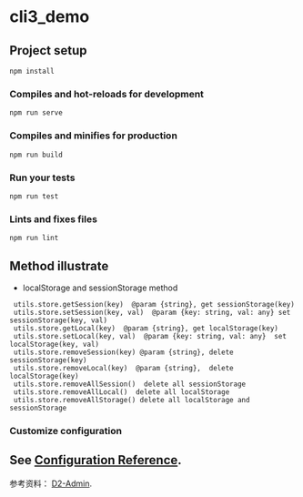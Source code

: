 # cli3_demo

## Project setup
```
npm install
```

### Compiles and hot-reloads for development
```
npm run serve
```

### Compiles and minifies for production
```
npm run build
```

### Run your tests
```
npm run test
```

### Lints and fixes files
```
npm run lint
```

## Method illustrate
* localStorage and sessionStorage method
```
 utils.store.getSession(key)  @param {string}, get sessionStorage(key)
 utils.store.setSession(key, val)  @param {key: string, val: any} set sessionStorage(key, val)
 utils.store.getLocal(key)  @param {string}, get localStorage(key)
 utils.store.setLocal(key, val)  @param {key: string, val: any}  set localStorage(key, val)
 utils.store.removeSession(key) @param {string}, delete sessionStorage(key)
 utils.store.removeLocal(key)  @param {string},  delete localStorage(key)
 utils.store.removeAllSession()  delete all sessionStorage
 utils.store.removeAllLocal()  delete all localStorage
 utils.store.removeAllStorage() delete all localStorage and sessionStorage
```
### Customize configuration
See [Configuration Reference](https://cli.vuejs.org/config/).
---
参考资料： [D2-Admin](https://github.com/d2-projects/d2-admin).
